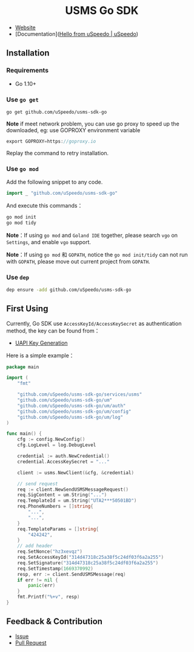 <h1 align="center">USMS Go SDK</h1>

- [Website](https://uspeedo.com)
- [Documentation]([Hello from uSpeedo | uSpeedo](https://docs.uspeedo.com))

## Installation

### Requirements

- Go 1.10+

### Use `go get`

```bash
go get github.com/uSpeedo/usms-sdk-go
```

**Note** if meet network problem, you can use go proxy to speed up the downloaded, eg: use GOPROXY environment variable

```go
export GOPROXY=https://goproxy.io
```

Replay the command to retry installation.

### Use `go mod`

Add the following snippet to any code.

```go
import _ "github.com/uSpeedo/usms-sdk-go"
```

And execute this commands：

```bash
go mod init
go mod tidy
```

**Note**：If using `go mod` and `Goland IDE` together, please search `vgo` on `Settings`, and enable `vgo` support.

**Note**：If using `go mod` 和 `GOPATH`, notice the `go mod init/tidy` can not run with `GOPATH`, please move out current project from `GOPATH`.

### Use `dep`

```bash
dep ensure -add github.com/uSpeedo/usms-sdk-go
```

## First Using

Currently, Go SDK use `AccessKeyId/AccessKeySecret` as authentication method, the key can be found from：

- [UAPI Key Generation](https://console.uspeedo.com/dashboard)

Here is a simple example：

```go
package main

import (
	"fmt"

	"github.com/uSpeedo/usms-sdk-go/services/usms"
	"github.com/uSpeedo/usms-sdk-go/um"
	"github.com/uSpeedo/usms-sdk-go/um/auth"
	"github.com/uSpeedo/usms-sdk-go/um/config"
	"github.com/uSpeedo/usms-sdk-go/um/log"
)

func main() {
	cfg := config.NewConfig()
	cfg.LogLevel = log.DebugLevel

	credential := auth.NewCredential()
	credential.AccessKeySecret = "..."

	client := usms.NewClient(&cfg, &credential)

	// send request
	req := client.NewSendUSMSMessageRequest()
	req.SigContent = um.String("...")
	req.TemplateId = um.String("UTA2***50501BD")
	req.PhoneNumbers = []string{
		"...",
		"...",
	}
	req.TemplateParams = []string{
		"424242",
	}
	// add header
	req.SetNonce("hz3xevqz")
	req.SetAccessKeyId("314d47318c25a38f5c24df03f6a2a255")
	req.SetSignature("314d47318c25a38f5c24df03f6a2a255")
	req.SetTimestamp(1669370992)
	resp, err := client.SendUSMSMessage(req)
	if err != nil {
		panic(err)
	}
	fmt.Printf("%+v", resp)
}


```

## Feedback & Contribution

- [Issue](https://github.com/uSpeedo/usms-gosdk/issues)
- [Pull Request](https://github.com/uSpeedo/usms-gosdk/pulls)
